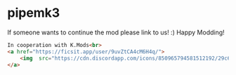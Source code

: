 # pipemk3

If someone wants to continue the mod please link to us! :) Happy Modding!

```html
In cooperation with K.Mods<br>
<a href="https://ficsit.app/user/9uvZtCA4cM6H4q/">
    <img  src="https://cdn.discordapp.com/icons/850965794581512192/29c6db9204507c4a359c4cf3ad237e70.png?size=4096"  width="150"   /> 
</a>
```
